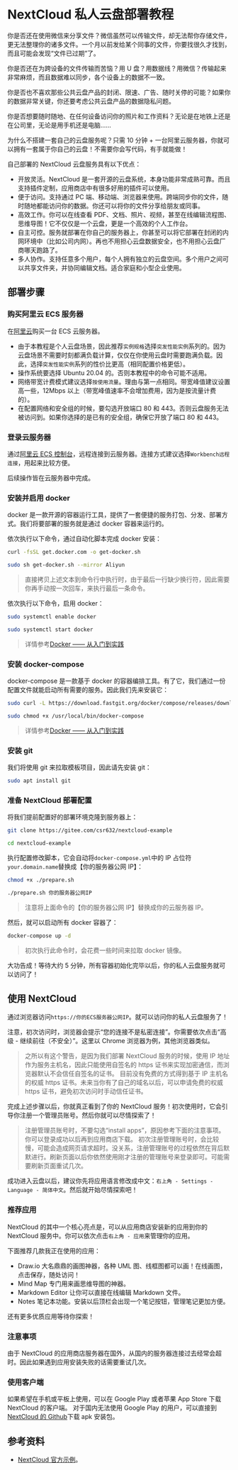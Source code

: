 # NextCloud 私人云盘部署教程

你是否还在使用微信来分享文件？微信虽然可以传输文件，却无法帮你存储文件，更无法整理你的诸多文件。一个月以前发给某个同事的文件，你要找很久才找到，而且可能会发现“文件已过期”了。

你是否还在为跨设备的文件传输而苦恼？用 U 盘？用数据线？用微信？传输起来非常麻烦，而且数据难以同步，各个设备上的数据不一致。

你是否也不喜欢那些公共云盘产品的封闭、限速、广告、随时关停的可能？如果你的数据非常关键，你还要考虑公共云盘产品的数据隐私问题。

你是否想要随时随地、在任何设备访问你的照片和工作资料？无论是在地铁上还是在公司里，无论是用手机还是电脑……

为什么不搭建一套自己的云盘服务呢？只需 10 分钟 + 一台阿里云服务器，你就可以拥有一套属于你自己的云盘！不需要你会写代码，有手就能做！

自己部署的 NextCloud 云盘服务具有以下优点：

- 开放灵活。NextCloud 是一套开源的云盘系统，本身功能非常成熟可靠。而且支持插件定制，应用商店中有很多好用的插件可以使用。
- 便于访问。支持通过 PC 端、移动端、浏览器来使用。跨端同步你的文件，随时随地都能访问你的数据。你还可以将你的文件分享给朋友或同事。
- 高效工作。你可以在线查看 PDF、文档、照片、视频，甚至在线编辑流程图、思维导图！它不仅仅是一个云盘，更是一个高效的个人工作台。
- 自主可控。服务就部署在你自己的服务器上，你甚至可以将它部署在封闭的内网环境中（比如公司内网）。再也不用担心云盘数据安全，也不用担心云盘厂商哪天跑路了。
- 多人协作。支持任意多个用户，每个人拥有独立的云盘空间。多个用户之间可以共享文件夹，并协同编辑文档。适合家庭和小型企业使用。

## 部署步骤

### 购买阿里云 ECS 服务器

在[阿里云](https://ecs.console.aliyun.com/)购买一台 ECS 云服务器。

- 由于本教程是个人云盘场景，因此推荐`实例规格`选择`突发性能实例`系列的。因为云盘场景不需要时刻都满负载计算，仅仅在你使用云盘时需要跑满负载。因此，选择`突发性能实例`系列的性价比更高（相同配置价格更低）。
- 操作系统要选择 Ubuntu 20.04 的。否则本教程中的命令可能不适用。
- 网络带宽计费模式建议选择`按使用流量`。理由与第一点相同。带宽峰值建议设置高一些，12Mbps 以上（带宽峰值速率不会增加费用，因为是按流量计费的）。
- 在配置网络和安全组的时候，要勾选开放端口 80 和 443。否则云盘服务无法被访问到。如果你选择的是已有的安全组，确保它开放了端口 80 和 443。

### 登录云服务器

通过[阿里云 ECS 控制台](https://ecs.console.aliyun.com/)，远程连接到云服务器。连接方式建议选择`Workbench远程连接`，用起来比较方便。

后续操作皆在云服务器中完成。

### 安装并启用 docker

docker 是一款开源的容器运行工具，提供了一套便捷的服务打包、分发、部署方式。我们将要部署的服务就是通过 docker 容器来运行的。

依次执行以下命令，通过自动化脚本完成 docker 安装：

```sh
curl -fsSL get.docker.com -o get-docker.sh

sudo sh get-docker.sh --mirror Aliyun
```

> 直接拷贝上述文本到命令行中执行时，由于最后一行缺少换行符，因此需要你再手动按一次回车，来执行最后一条命令。

依次执行以下命令，启用 docker：

```sh
sudo systemctl enable docker

sudo systemctl start docker
```

> 详情参考[Docker —— 从入门到实践](https://yeasy.gitbook.io/docker_practice/install/ubuntu)

### 安装 docker-compose

docker-compose 是一款基于 docker 的容器编排工具。有了它，我们通过一份配置文件就能启动所有需要的服务。因此我们先来安装它：

```sh
sudo curl -L https://download.fastgit.org/docker/compose/releases/download/1.27.4/docker-compose-`uname -s`-`uname -m` > /usr/local/bin/docker-compose

sudo chmod +x /usr/local/bin/docker-compose
```

> 详情参考[Docker —— 从入门到实践](https://yeasy.gitbook.io/docker_practice/compose/install)

### 安装 git

我们将使用 git 来拉取模板项目，因此请先安装 git：

```sh
sudo apt install git
```

### 准备 NextCloud 部署配置

将我们提前配置好的部署环境克隆到服务器上：

```sh
git clone https://gitee.com/csr632/nextcloud-example

cd nextcloud-example
```

执行配置修改脚本，它会自动将`docker-compose.yml`中的 IP 占位符`your.domain.name`替换成【你的服务器公网 IP】：

```sh
chmod +x ./prepare.sh

./prepare.sh 你的服务器公网IP
```

> 注意将上面命令的【你的服务器公网 IP】替换成你的云服务器 IP。

然后，就可以启动所有 docker 容器了：

```sh
docker-compose up -d
```

> 初次执行此命令时，会花费一些时间来拉取 docker 镜像。

大功告成！等待大约 5 分钟，所有容器初始化完毕以后，你的私人云盘服务就可以访问了！

## 使用 NextCloud

通过浏览器访问`https://你的ECS服务器公网IP`。就可以访问你的私人云盘服务了！

注意，初次访问时，浏览器会提示“您的连接不是私密连接”。你需要依次点击“高级 - 继续前往（不安全）”。这里以 Chrome 浏览器为例，其他浏览器类似。

> 之所以有这个警告，是因为我们部署 NextCloud 服务的时候，使用 IP 地址作为服务主机名，因此只能使用自签名的 https 证书来实现加密通信，而浏览器默认不会信任自签名的证书。
> 目前没有免费的方式得到基于 IP 主机名的权威 https 证书。未来当你有了自己的域名以后，可以申请免费的权威 https 证书，避免初次访问时手动信任证书。

完成上述步骤以后，你就真正看到了你的 NextCloud 服务！初次使用时，它会引导你注册一个管理员账号。然后你就可以尽情探索了！

> 注册管理员账号时，不要勾选“install apps”，原因参考下面的注意事项。你可以登录成功以后再到应用商店下载。
> 初次注册管理账号时，会比较慢，可能会造成网页请求超时。没关系，注册管理账号的过程依然在背后默默进行。刷新页面以后你依然使用刚才注册的管理账号来登录即可。可能需要刷新页面重试几次。

成功进入云盘以后，建议你先将应用语言修改成中文：`右上角 - Settings - Language - 简体中文`。然后就开始尽情探索吧！

### 推荐应用

NextCloud 的其中一个核心亮点是，可以从应用商店安装新的应用到你的 NextCloud 服务中。你可以依次点击`右上角 - 应用`来管理你的应用。

下面推荐几款我正在使用的应用：

- Draw.io 大名鼎鼎的画图神器，各种 UML 图、线框图都可以画！在线画图，点击保存，随处访问！
- Mind Map 专门用来画思维导图的神器。
- Markdown Editor 让你可以直接在线编辑 Markdown 文件。
- Notes 笔记本功能。安装以后顶栏会出现一个笔记按钮，管理笔记更加方便。

还有更多优质应用等待你探索！

### 注意事项

由于 NextCloud 的应用商店服务器在国外，从国内的服务器连接过去经常会超时。因此如果遇到应用安装失败的话需要重试几次。

### 使用客户端

如果希望在手机或平板上使用，可以在 Google Play 或者苹果 App Store 下载 NextCloud 的客户端。
对于国内无法使用 Google Play 的用户，可以直接到[NextCloud 的 Github](https://github.com/nextcloud/android/releases)下载 apk 安装包。

## 参考资料

- [NextCloud 官方示例](https://github.com/nextcloud/docker/tree/master/.examples/docker-compose/with-nginx-proxy/mariadb/apache)。

